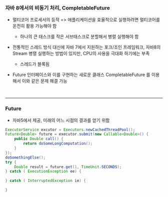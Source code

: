 ### 자바 8에서의 비동기 처리, CompletableFuture 

- 멀티코어 프로세서의 등작 => 애플리케이션을 효율적으로 실행하려면 멀티코어를 온전히 활용 가능해야 함
    - 하나의 큰 태스크를 작은 서브태스크로 분할해서 병렬 실행해야 함
    

- 전통적인 스레드 방식 대신에 자바 7에서 지원하는 포크/조인 프레임워크, 자바8의 Stream 병렬 실행하는 방법이 있지만, CPU의 사용을 극대화 하기에는 부족
    - 스레드가 블록됨
    

- Future 인터페이스와 이를 구현하는 새로운 클래스 CompletableFuture 를 이용해서 이와 같은 문제 해결 가능

<br>

***
### Future

- 자바5에서 제공, 미래의 어느 시점의 결과를 얻기 위함

```java
ExecutorService excutor = Executors.newCachedThreadPool();
Future<Double> future = executor.submit(new Callable<Double>() {
    public Double call() {
        return doSomeLongComputation();    
    }
});
doSomethingElse();
try {
    Double result = future.get(1, TimeUnit.SECONDS);
} catch ( ExecutionException ee) {
    
} catch ( InterruptedException ie) {
    
}
```
